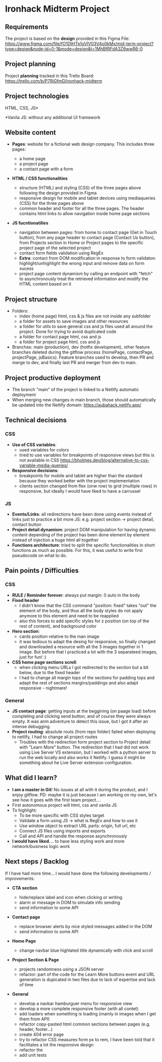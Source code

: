 # Ironhack Midterm Project

## Requirements
The project is based on the **design** provided in this Figma File: https://www.figma.com/file/fO1DtHTp1oVIV03V4o0kMx/mid-term-project?type=design&node-id=0-1&mode=design&t=1MhBfRFdA3Z6wwR6-0

## Project planning
Project **planning** tracked in this Trello Board: https://trello.com/b/P7RjGfmD/ironhack-midterm

## Project technologies
HTML, CSS, JS*

*Vanila JS: without any additional UI framework

## Website content
- **Pages**: website for a fictional web design company. This includes three pages:
    - a home page
    - a project page
    - a contact page with a form

- **HTML / CSS functionalities**
    - structure (HTML) and styling (CSS) of the three pages above following the design provided in Figma
    - responsive design for mobile and tablet devices using mediaqueries (CSS) for the three pages above
    - common header and footer for all the three pages. The header contains html links to allow navigation inside home page sections
      
- **JS fucntionatilies**
    - navigation between pages: from home to contact page (Get in Touch button), from any page header to contact page (Contact Us button), from Projects section in Home or Project pages to the specific project page of the selected project
    - contact form fields validation using RegEx
    - **Extra**: contact from DOM modification in response to form validaton: highlight/unhighlight the wrong input and remove data on form sucess
    - project page content dynamism by calling an endpoint with "fetch" to asynchronously treat the retrieved information and modify the HTML content based on it

## Project structure
- Folders:
    - index (home page) html, css & js files are not inside any subfolder
    - a folder for assets to save images and other resources
    - a folder for utils to save general css and js files used all around the project. Done for trying to avoid duplicated code
    - a folder for contact page html, css and js
    - a folder for project page html, css and js
- Branches: main (production), dev (hotfix development), other feature branches deleted during the gitflow process (homePage, contactPage, projectPage, jsBasics). Feature branches used to develop, then PR and merge to dev, and finally last PR and merger from dev to main.

## Project productive deployment
- The branch "main" of the project is linked to a Netlify automatic deployment
- When merging new changes in main branch, those should automatically be updated into the Netlify domain: https://aubahack.netlify.app/

## Technical decisions
### CSS
- **Use of CSS variables**:
    - used variables for colors
    - tried to use variables for breakpoints of responsive views but this is not available in CSS https://bholmes.dev/blog/alternative-to-css-variable-media-queries/ 
- **Responsive decisions**:
    - breakpoints for mobile and tablet are higher than the stardard because they worked better with the project implementation
    - clients section changed from flex (onw row) to grid (multiple rows) in responsive, but ideally I would have liked to have a carrussel
 
### JS
- **Events/Links**: all redirections have been done using events instead of links just to practice a bit more JS: e.g. project section -> project detail, contact button
- **Project detail dynamism**: project DOM manipulation for having dynamic content depending of the project has been done element by element instead of injection a huge html all together
- **Functions architecture**: tried to split the specific functionalities in short functions as much as possible. For this, it was useful to write first pseudocode on what to do.


## Pain points / Difficulties
### CSS
- **RULE / Reminder forever**: always put margin: 0 auto in the body
- **Fixed header**
    - I didn't know that the CSS command "position: fixed" takes "out" the element of the body, and thus all the body styles do not apply anymore to this element and need to be reapplied
    - also this forces to add specific styles for z position (on top of the rest of content), and background color
- **Hero section**:
    - cards position relative to the man image
    - it was tedious to adapt the desing for responsive, so finally changed and downloaded a resource with all the 3 images together in 1 image. But before that I practiced a lot with the 3 separateed images, just for fun! :)
- **CSS home page sections scroll**:
    - when clicking menu URLs I got redirected to the section but a bit below, due to the fixed header
    - I had to change all margin tops of the sections for padding tops and adapt the rest of sections margins/paddings and also adapt responsive - nightmare!
 
### General
- **JS contact page**: getting inputs at the beggining (on paage load) before completing and clicking send button, and of course they were always empty. It was anm adventure to detect this issue, but I got it after an intense debugging.
- **Project routing**: absolute routs (from repo folder) failed when deploying to netlify, I had to change all project routes
    - Troubles with the redirection form project section to Project detail with "Learn More" button. The redirection that I had did not work using Live Server VS extension, but I worked with a python server to run the web locally and also works it Netlify. I guess it might be something about he Live Server extension configuration.


## What did I learn?
- **I am a master in Git**! No issues at all with it during the product, and I enjoy gitflow. PD: maybe it is just because I am working on my own, let's see how it goes with the first team project....
- First autonomous project will html, css and vanila JS
- To highlight:
    - To be more specific with CSS styles target
    - Validate a form using JS -> what is RegEx and how to use it
    - Use window object to extract URL parts: origin, full url, etc
    - Connect JS files using imports and exports
    - Call and API and handle the response asynchronously
- **I would have liked**.... to have less styling work and more network/business logic work

## Next steps / Backlog

If I have had more time... I would have done the following developments / improvements:

- **CTA section**
    - hide/replace label and icon when clicking or writing
    - alarm or message in DOM to simulate info sending
    - send information to some API
 
- **Contact page**
    - replace browser alerts by nice styled messages added in the DOM
    - send information to some API

- **Home Page**
    - change navbar blue highlated title dynamically with click and scroll
 
- **Project Section & Page**
    - projects randomness using a JSON server
    - refactor: part of the code for the Learn More buttons event and URL generation is dupicated in two files due to lack of expertise and lack of time
 
- **General**
    - develop a navbar hamburguer menu for responsive view
    - develop a more complete responsive footer (with all contet)
    - add loaders when something is loading (mainly in images when I get them from API)
    - refactor copy-pasted html common sections between pages (e.g. header, footer...)
    - create 404 error page
    - try to refactor CSS measures form px to rem, I have been told that it facilitates a lot the responsive design
    - refactor the 
    - add unit tests

